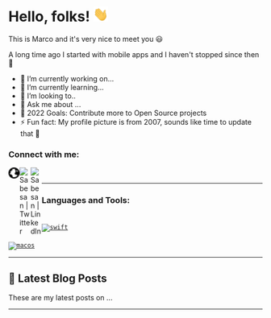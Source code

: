 <!--
**marciomeschini/marciomeschini** is a ✨ _special_ ✨ repository because its `README.md` (this file) appears on your GitHub profile.

Here are some ideas to get you started:

- 🔭 I’m currently working on ...
- 🌱 I’m currently learning ...
- 👯 I’m looking to collaborate on ...
- 🤔 I’m looking for help with ...
- 💬 Ask me about ...
- 📫 How to reach me: ...
- 😄 Pronouns: ...
- ⚡ Fun fact: ... 
-->

# Hello, folks! <img src="https://raw.githubusercontent.com/marciomeschini/marciomeschini/main/wave.gif" width="30px">

This is Marco and it's very nice to meet you :smiley:

A long time ago I started with mobile apps and I haven't stopped since then :sauropod:

- 🔭 I’m currently working on...
- 🌱 I’m currently learning...
- 👯 I’m looking to..
- 💬 Ask me about ...
- 🥅 2022 Goals: Contribute more to Open Source projects
- ⚡ Fun fact: My profile picture is from 2007, sounds like time to update that :older_man:

### Connect with me:

[<img align="left" alt="Sabesan" width="22px" src="https://raw.githubusercontent.com/iconic/open-iconic/master/svg/globe.svg" />][website]
[<img align="left" alt="Sabesan | Twitter" width="22px" src="https://cdn.jsdelivr.net/npm/simple-icons@v3/icons/twitter.svg" />][twitter]
[<img align="left" alt="Sabesan | LinkedIn" width="22px" src="https://cdn.jsdelivr.net/npm/simple-icons@v3/icons/linkedin.svg" />][linkedin]

<br />

---

### Languages and Tools:

[<code>
<img alt="swift" width="26px" src="https://img.icons8.com/color/240/000000/swift.png">
</code>](https://www.swift.org/)
[<code>
<img alt="macos" width="26px" src="https://img.icons8.com/officel/160/000000/mac-logo.png">
</code>](https://developer.apple.com/macos/)

---

## 📝 Latest Blog Posts

These are my latest posts on ...

---

[website]: https://marciomeschini.github.io/
[twitter]: https://twitter.com/marciomeschini
[linkedin]: https://www.linkedin.com/in/marcomeschini/
